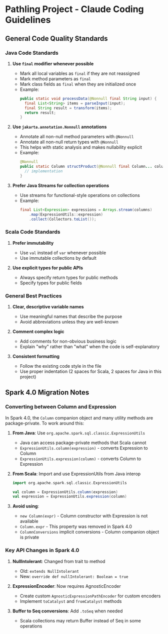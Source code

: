 # Pathling Project - Claude Coding Guidelines

## General Code Quality Standards

### Java Code Standards

1. **Use `final` modifier whenever possible**
   - Mark all local variables as `final` if they are not reassigned
   - Mark method parameters as `final`
   - Mark class fields as `final` when they are initialized once
   - Example:
     ```java
     public static void processData(@Nonnull final String input) {
       final List<String> items = parseInput(input);
       final String result = transform(items);
       return result;
     }
     ```

2. **Use `jakarta.annotation.Nonnull` annotations**
   - Annotate all non-null method parameters with `@Nonnull`
   - Annotate all non-null return types with `@Nonnull`
   - This helps with static analysis and makes nullability explicit
   - Example:
     ```java
     @Nonnull
     public static Column structProduct(@Nonnull final Column... columns) {
       // implementation
     }
     ```

3. **Prefer Java Streams for collection operations**
   - Use streams for functional-style operations on collections
   - Example:
     ```java
     final List<Expression> expressions = Arrays.stream(columns)
         .map(ExpressionUtils::expression)
         .collect(Collectors.toList());
     ```

### Scala Code Standards

1. **Prefer immutability**
   - Use `val` instead of `var` whenever possible
   - Use immutable collections by default

2. **Use explicit types for public APIs**
   - Always specify return types for public methods
   - Specify types for public fields

### General Best Practices

1. **Clear, descriptive variable names**
   - Use meaningful names that describe the purpose
   - Avoid abbreviations unless they are well-known

2. **Comment complex logic**
   - Add comments for non-obvious business logic
   - Explain "why" rather than "what" when the code is self-explanatory

3. **Consistent formatting**
   - Follow the existing code style in the file
   - Use proper indentation (2 spaces for Scala, 2 spaces for Java in this project)

## Spark 4.0 Migration Notes

### Converting between Column and Expression

In Spark 4.0, the `Column` companion object and many utility methods are package-private. To work around this:

1. **From Java**: Use `org.apache.spark.sql.classic.ExpressionUtils`
   - Java can access package-private methods that Scala cannot
   - `ExpressionUtils.column(expression)` - converts Expression to Column
   - `ExpressionUtils.expression(column)` - converts Column to Expression

2. **From Scala**: Import and use ExpressionUtils from Java interop
   ```scala
   import org.apache.spark.sql.classic.ExpressionUtils

   val column = ExpressionUtils.column(expression)
   val expression = ExpressionUtils.expression(column)
   ```

3. **Avoid using**:
   - `new Column(expr)` - Column constructor with Expression is not available
   - `Column.expr` - This property was removed in Spark 4.0
   - `ColumnConversions` implicit conversions - Column companion object is private

### Key API Changes in Spark 4.0

1. **NullIntolerant**: Changed from trait to method
   - Old: `extends NullIntolerant`
   - New: `override def nullIntolerant: Boolean = true`

2. **ExpressionEncoder**: Now requires AgnosticEncoder
   - Create custom `AgnosticExpressionPathEncoder` for custom encoders
   - Implement `toCatalyst` and `fromCatalyst` methods

3. **Buffer to Seq conversions**: Add `.toSeq` when needed
   - Scala collections may return Buffer instead of Seq in some operations

